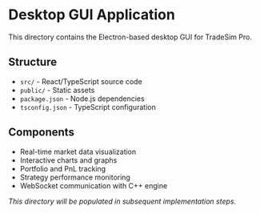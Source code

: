 # Desktop GUI Application

This directory contains the Electron-based desktop GUI for TradeSim Pro.

## Structure

- `src/` - React/TypeScript source code
- `public/` - Static assets
- `package.json` - Node.js dependencies
- `tsconfig.json` - TypeScript configuration

## Components

- Real-time market data visualization
- Interactive charts and graphs
- Portfolio and PnL tracking
- Strategy performance monitoring
- WebSocket communication with C++ engine

_This directory will be populated in subsequent implementation steps._
